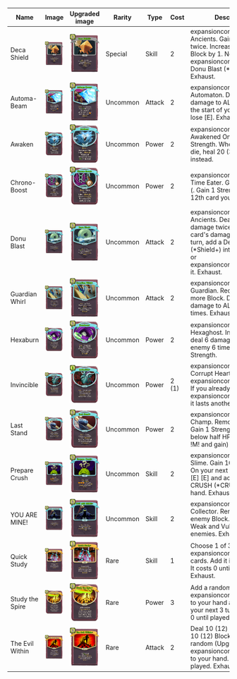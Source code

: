 | Name | Image | Upgraded image | Rarity | Type | Cost | Description |
| ---- | ----- | -------------- | ------ | ---- | ---- | ----------- |
| Deca Shield | ![](../../downfall/small-card-images/Boss-DecaShield.png) | ![](../../downfall/small-card-images/Boss-DecaShieldPlus.png) | Special | Skill | 2 | expansioncontent:Boss - Ancients. Gain 7 (9) Block twice. Increase this card's Block by 1. Next turn, expansioncontent:Exhume Donu Blast (*Blast+). Exhaust. |
| Automa-Beam | ![](../../downfall/small-card-images/Boss-Automa-Beam.png) | ![](../../downfall/small-card-images/Boss-Automa-BeamPlus.png) | Uncommon | Attack | 2 | expansioncontent:Boss - Automaton. Deal 26 (34) damage to ALL enemies. At the start of your next turn, lose [E]. Exhaust. |
| Awaken | ![](../../downfall/small-card-images/Boss-Awaken.png) | ![](../../downfall/small-card-images/Boss-AwakenPlus.png) | Uncommon | Power | 2 | expansioncontent:Boss - Awakened One. Gain 1 Strength. When you would die, heal 20 (30) HP instead. |
| Chrono-Boost | ![](../../downfall/small-card-images/Boss-Chrono-Boost.png) | ![](../../downfall/small-card-images/Boss-Chrono-BoostPlus.png) | Uncommon | Power | 2 | expansioncontent:Boss - Time Eater. Gain 1 Strength (. Gain 1 Strength) for every 12th card you play. |
| Donu Blast | ![](../../downfall/small-card-images/Boss-DonuBlast.png) | ![](../../downfall/small-card-images/Boss-DonuBlastPlus.png) | Uncommon | Attack | 2 | expansioncontent:Boss - Ancients. Deal 9 (12) damage twice. Increase this card's damage by 2. Next turn, add a Deca Shield (*Shield+) into your hand, or expansioncontent:Exhume it. Exhaust. |
| Guardian Whirl | ![](../../downfall/small-card-images/Boss-GuardianWhirl.png) | ![](../../downfall/small-card-images/Boss-GuardianWhirlPlus.png) | Uncommon | Attack | 2 | expansioncontent:Boss - Guardian. Requires 10 or more Block. Deal 4 (6) damage to ALL enemies 4 times. Exhaust. |
| Hexaburn | ![](../../downfall/small-card-images/Boss-Hexaburn.png) | ![](../../downfall/small-card-images/Boss-HexaburnPlus.png) | Uncommon | Power | 2 | expansioncontent:Boss - Hexaghost. In 6 (4) turns, deal 6 damage to a random enemy 6 times. Scales with Strength. |
| Invincible | ![](../../downfall/small-card-images/Boss-Invincible.png) | ![](../../downfall/small-card-images/Boss-InvinciblePlus.png) | Uncommon | Power | 2 (1) | expansioncontent:Boss - Corrupt Heart. Gain 10 expansioncontent:Invincible. If you already had expansioncontent:Invincible, it lasts another turn instead. |
| Last Stand | ![](../../downfall/small-card-images/Boss-LastStand.png) | ![](../../downfall/small-card-images/Boss-LastStandPlus.png) | Uncommon | Power | 2 | expansioncontent:Boss - Champ. Remove all Debuffs. Gain 1 Strength. If you are below half HP, Gain (Heal !M! and gain) 2 Strength. |
| Prepare Crush | ![](../../downfall/small-card-images/Boss-PrepareCrush.png) | ![](../../downfall/small-card-images/Boss-PrepareCrushPlus.png) | Uncommon | Skill | 2 | expansioncontent:Boss - Slime. Gain 10 (15) Block. On your next turn, gain [E] [E] [E] and add SLIME CRUSH (*CRUSH+) to your hand. Exhaust. |
| YOU ARE MINE! | ![](../../downfall/small-card-images/Boss-YOUAREMINE!.png) | ![](../../downfall/small-card-images/Boss-YOUAREMINE!Plus.png) | Uncommon | Skill | 2 | expansioncontent:Boss - Collector. Remove ALL enemy Block. Apply 3 (5) Weak and Vulnerable to ALL enemies. Exhaust. |
| Quick Study | ![](../../downfall/small-card-images/Boss-QuickStudy.png) | ![](../../downfall/small-card-images/Boss-QuickStudyPlus.png) | Rare | Skill | 1 | Choose 1 of 3 (Upgraded) expansioncontent:Boss cards. Add it into your hand. It costs 0 until played. Exhaust. |
| Study the Spire | ![](../../downfall/small-card-images/Boss-StudytheSpire.png) | ![](../../downfall/small-card-images/Boss-StudytheSpirePlus.png) | Rare | Power | 3 | Add a random (Upgraded) expansioncontent:Boss card to your hand at the start of your next 3 turns. They cost 0 until played. |
| The Evil Within | ![](../../downfall/small-card-images/Boss-TheEvilWithin.png) | ![](../../downfall/small-card-images/Boss-TheEvilWithinPlus.png) | Rare | Attack | 2 | Deal 10 (12) damage. Gain 10 (12) Block. Add a random (Upgraded) expansioncontent:Boss card to your hand. It costs 0 until played. Exhaust. |
